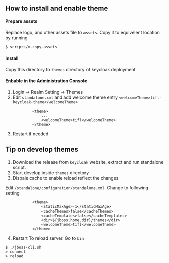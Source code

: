 ## How to install and enable theme

#### Prepare assets
Replace logo, and other assets file to `assets`. Copy it to equivelent location by running
```
$ scripts/x-copy-assets
```

#### Install
Copy this directory to `themes` directory of keycloak deployment

#### Enbable in the Administration Console

1. Login -> Realm Setting -> Themes
2. Edit `standalone.xml` and add welcome theme entry `<welcomeTheme>tifl-keycloak-theme</welcomeTheme>`

```
            <theme>
                ...
                <welcomeTheme>tifl</welcomeTheme>
            </theme>
```
3. Restart if needed


## Tip on develop themes

1. Download the release from `keycloak` website, extract and run standalone script.
2. Start develop inside `themes` directory
3. Disbale cache to enable reload reflect the changes

Edit `/standalone/configuration/standalone.xml`. Change to following setting
```
            <theme>
                <staticMaxAge>-1</staticMaxAge>
                <cacheThemes>false</cacheThemes>
                <cacheTemplates>false</cacheTemplates>
                <dir>${jboss.home.dir}/themes</dir>
                <welcomeTheme>tifl</welcomeTheme>
            </theme>
```
4. Restart
To reload server. Go to `bin`

```
$ ./jboss-cli.sh
> connect
> reload
```
